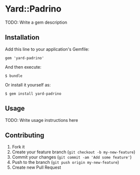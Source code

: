 # Yard::Padrino

TODO: Write a gem description

## Installation

Add this line to your application's Gemfile:

    gem 'yard-padrino'

And then execute:

    $ bundle

Or install it yourself as:

    $ gem install yard-padrino

## Usage

TODO: Write usage instructions here

## Contributing

1. Fork it
2. Create your feature branch (`git checkout -b my-new-feature`)
3. Commit your changes (`git commit -am 'Add some feature'`)
4. Push to the branch (`git push origin my-new-feature`)
5. Create new Pull Request
